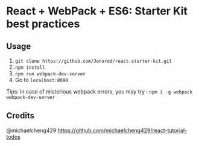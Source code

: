 # React + WebPack + ES6: Starter Kit best practices

## Usage
1. `git clone https://github.com/Jonarod/react-starter-kit.git`
2. `npm install`
3. `npm run webpack-dev-server`
4. Go to `localhost:8080`

Tips: in case of misterious webpack errors, you may try : `npm i -g webpack webpack-dev-server`

## Credits
@michaelcheng429
https://github.com/michaelcheng429/react-tutorial-todos
